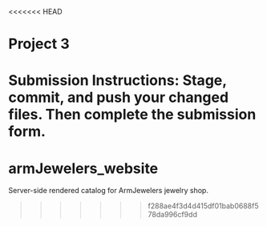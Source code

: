 <<<<<<< HEAD
# Project 3

**Submission Instructions:** Stage, commit, and push your changed files. Then complete the submission form.
=======
# armJewelers_website
Server-side rendered catalog for ArmJewelers jewelry shop.
>>>>>>> f288ae4f3d4d415df01bab0688f578da996cf9dd
